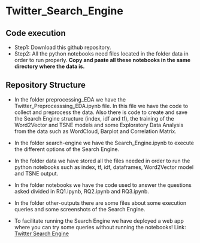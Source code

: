 # Twitter_Search_Engine

## Code execution

* Step1: Download this github repository.
* Step2: All the python notebooks need files located in the folder data in order to run properly. **Copy and paste all these notebooks in the same directory where the data is.**

## Repository Structure

* In the folder preprocessing_EDA we have the Twitter_Preprocesssing_EDA.ipynb file. In this file we have the code to collect and preprocess the data. Also there is code to create and save the Search Engine structure (index, idf and tf), the training of the Word2Vector and TSNE models and some Exploratory Data Analysis from the data such as WordCloud, Barplot and Correlation Matrix.

* In the folder search-engine we have the Search_Engine.ipynb to execute the different options of the Search Engine.

* In the folder data we have stored all the files needed in order to run the python notebooks such as index, tf, idf, dataframes, Word2Vector model and TSNE output.

* In the folder notebooks we have the code used to answer the questions asked divided in RQ1.ipynb, RQ2.ipynb and RQ3.ipynb.

* In the folder other-outputs there are some files about some execution queries and some screenshots of the Search Engine.

* To facilitate running the Search Engine we have deployed a web app where you can try some queries without running the notebooks! Link: [Twitter Search Engine](https://twittertsearchengine.herokuapp.com/)

